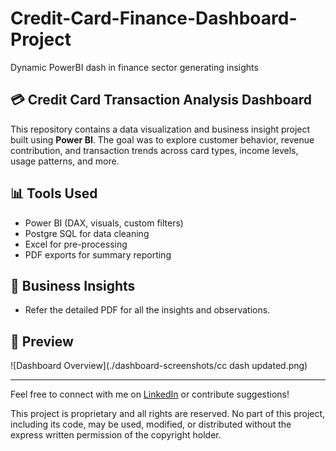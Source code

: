 # Credit-Card-Finance-Dashboard-Project
Dynamic PowerBI dash in finance sector generating insights

## 💳 Credit Card Transaction Analysis Dashboard

This repository contains a data visualization and business insight project built using **Power BI**. The goal was to explore customer behavior, revenue contribution, and transaction trends across card types, income levels, usage patterns, and more.


## 📊 Tools Used
- Power BI (DAX, visuals, custom filters)
- Postgre SQL for data cleaning
- Excel for pre-processing
- PDF exports for summary reporting


## 📌 Business Insights
- Refer the detailed PDF for all the insights and observations.

## 📸 Preview

![Dashboard Overview](./dashboard-screenshots/cc dash updated.png)

---

Feel free to connect with me on [LinkedIn](www.linkedin.com/in/nilay0708) or contribute suggestions!


This project is proprietary and all rights are reserved. No part of this project, including its code, may be used, modified, or distributed without the express written permission of the copyright holder.
